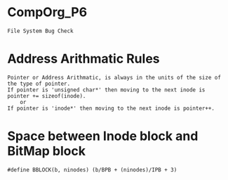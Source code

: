 # CompOrg_P6
    File System Bug Check

# Address Arithmatic Rules
    Pointer or Address Arithmatic, is always in the units of the size of the type of pointer.
    If pointer is 'unsigned char*' then moving to the next inode is pointer += sizeof(inode).
        or
    If pointer is 'inode*' then moving to the next inode is pointer++.

# Space between Inode block and BitMap block
    #define BBLOCK(b, ninodes) (b/BPB + (ninodes)/IPB + 3)


